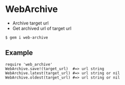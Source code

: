 # WebArchive

- Archive target url
- Get archived url of target url

```
$ gem i web-archive
```

## Example

```
require 'web_archive'
WebArchive.save!(target_url)  #=> url string
WebArchive.latest(target_url) #=> url string or nil
WebArchive.oldest(target_url) #=> url string or nil
```

